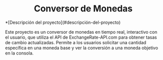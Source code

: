 <h1 align="center"> Conversor de Monedas </h1>
*[Descripción del proyecto](#descripción-del-proyecto) 

Este proyecto es un conversor de monedas en tiempo real, interactivo con el usuario, que utiliza el API de ExchangeRate-API.com para obtener tasas de cambio actualizadas. Permite a los usuarios solicitar una cantidad específica en una moneda base y ver la conversión a una moneda objetivo en la consola.
